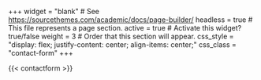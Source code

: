 +++
widget = "blank"  # See https://sourcethemes.com/academic/docs/page-builder/
headless = true  # This file represents a page section.
active = true  # Activate this widget? true/false
weight = 3  # Order that this section will appear.
css_style = "display: flex; justify-content: center; align-items: center;"
css_class = "contact-form"
+++

{{< contactform >}}
